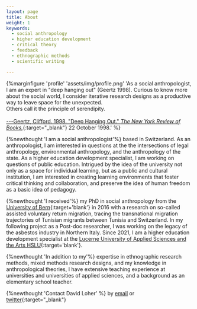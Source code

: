 ```yaml
---
layout: page
title: About
weight: 1
keywords:
  - social anthropology
  - higher education development
  - critical theory
  - feedback
  - ethnographic methods
  - scientific writing

---
```


{%marginfigure 'profile' 'assets/img/profile.png' 'As a social anthropologist, I am an expert in "deep hanging out" (Geertz 1998). Curious to know more about the social world, I consider iterative research designs as a productive way to leave space for the unexpected.
<br>Others call it the principle of serendipity.
<br>
<br>[---Geertz, Clifford. 1998. "Deep Hanging Out." *The New York Review of Books,*](https://www.nybooks.com/articles/1998/10/22/deep-hanging-out/){:target="_blank"} 22 October 1998.' %}

{%newthought 'I am a social anthropologist'%} based in Switzerland. As an anthropologist, I am interested in questions at the the intersections of legal anthropology, environmental anthropology, and the anthropology of the state. As a higher education development specialist, I am working on questions of public education. Intrigued by the idea of the university not only as a space for individual learning, but as a public and cultural institution, I am interested in creating learning environments that foster critical thinking and collaboration, and preserve the idea of human freedom as a basic idea of pedagogy.

{%newthought 'I received'%} my PhD in social anthropology from the [University of Bern](https://www.anthro.unibe.ch){:target='blank'} in 2016 with a research on so-called assisted voluntary return migration, tracing the transnational migration trajectories of Tunisian migrants between Tunisia and Switzerland. In my following project as a Post-doc researcher, I was working on the legacy of the asbestos industry in Northern Italy. Since 2021, I am a higher education development specialist at the [Lucerne University of Applied Sciences and the Arts HSLU](https://www.hslu.ch/zllf){:target='blank'}.

{%newthought 'In addition to my'%} expertise in ethnographic research methods, mixed methods research designs, and my knowledge in anthropological theories, I have extensive teaching experience at universities and universities of applied sciences, and a background as an elementary school teacher.

{%newthought 'Contact David Loher' %} by [email](mailto:david.loher@posteo.org) or [twitter](https://www.twitter.com/dloher){:target="_blank"}

